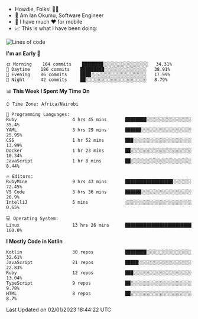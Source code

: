 
* Howdie, Folks! 👋🤓
* 🤪 Am Ian Okumu, Software Engineer
* 📱 I have much ❤️ for mobile
* 📈 This is what I have been doing:
  
<!-- <a href="https://otsembo.github.io/OtsemboPortfolio/" style="margin-right:.5%; margin-top=.5%;">
  <img align="center" src="https://github-readme-stats.vercel.app/api/top-langs/?username=otsembo&layout=compact" />
</a> -->

<!--START_SECTION:waka-->
![Lines of code](https://img.shields.io/badge/From%20Hello%20World%20I%27ve%20Written-832%20Thousand%20lines%20of%20code-blue)

**I'm an Early 🐤** 

```text
🌞 Morning    164 commits    ████████░░░░░░░░░░░░░░░░░   34.31% 
🌆 Daytime    186 commits    █████████░░░░░░░░░░░░░░░░   38.91% 
🌃 Evening    86 commits     ████░░░░░░░░░░░░░░░░░░░░░   17.99% 
🌙 Night      42 commits     ██░░░░░░░░░░░░░░░░░░░░░░░   8.79%

```


📊 **This Week I Spent My Time On** 

```text
⌚︎ Time Zone: Africa/Nairobi

💬 Programming Languages: 
Ruby                     4 hrs 45 mins       ████████░░░░░░░░░░░░░░░░░   35.4% 
YAML                     3 hrs 29 mins       ██████░░░░░░░░░░░░░░░░░░░   25.95% 
CSS                      1 hr 52 mins        ███░░░░░░░░░░░░░░░░░░░░░░   13.99% 
Docker                   1 hr 23 mins        ██░░░░░░░░░░░░░░░░░░░░░░░   10.34% 
JavaScript               1 hr 8 mins         ██░░░░░░░░░░░░░░░░░░░░░░░   8.44%

🔥 Editors: 
RubyMine                 9 hrs 43 mins       ██████████████████░░░░░░░   72.45% 
VS Code                  3 hrs 36 mins       ██████░░░░░░░░░░░░░░░░░░░   26.9% 
IntelliJ                 5 mins              ░░░░░░░░░░░░░░░░░░░░░░░░░   0.65%

💻 Operating System: 
Linux                    13 hrs 26 mins      █████████████████████████   100.0%

```

**I Mostly Code in Kotlin** 

```text
Kotlin                   30 repos            ████████░░░░░░░░░░░░░░░░░   32.61% 
JavaScript               21 repos            █████░░░░░░░░░░░░░░░░░░░░   22.83% 
Ruby                     12 repos            ███░░░░░░░░░░░░░░░░░░░░░░   13.04% 
TypeScript               9 repos             ██░░░░░░░░░░░░░░░░░░░░░░░   9.78% 
HTML                     8 repos             ██░░░░░░░░░░░░░░░░░░░░░░░   8.7%

```



 Last Updated on 02/01/2023 18:44:22 UTC
<!--END_SECTION:waka-->

<br />
<br />
<br />
<br />
<br />
  
  </div>
<!---
otsembo/otsembo is a ✨ special ✨ repository because its `README.md` (this file) appears on your GitHub profile.
You can click the Preview link to take a look at your changes.
--->
